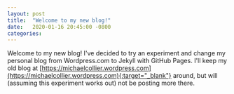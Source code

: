 ```yaml
---
layout: post
title:  "Welcome to my new blog!"
date:   2020-01-16 20:45:00 -0800
categories: 
---
```

Welcome to my new blog! I've decided to try an experiment and change my personal blog from Wordpress.com to Jekyll with GitHub Pages. I'll keep my old blog at [https://michaelcollier.wordpress.com](https://michaelcollier.wordpress.com){:target="_blank"} around, but will (assuming this experiment works out) not be posting more there. 